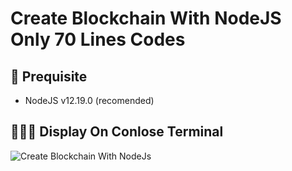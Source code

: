 # Create Blockchain With NodeJS Only 70 Lines Codes

## 🔨 Prequisite

- NodeJS v12.19.0 (recomended)

## 👨🏾‍💻 Display On Conlose Terminal

![Create Blockchain With NodeJs](https://res.cloudinary.com/dsv9w1ey3/image/upload/v1607858286/github-images/sample-display-log-terminal-create-blockchain-with-nodejs_kxhqvu.png)
